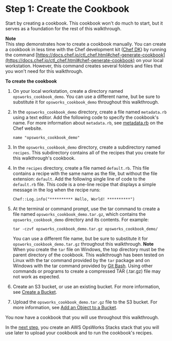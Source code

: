 # Step 1: Create the Cookbook<a name="gettingstarted-cookbooks-create-cookbook"></a>

Start by creating a cookbook\. This cookbook won't do much to start, but it serves as a foundation for the rest of this walkthrough\.

**Note**  
This step demonstrates how to create a cookbook manually\. You can create a cookbook in less time with the Chef development kit \([Chef DK](https://docs.chef.io/#chef-dk-title)\) by running the command [https://docs.chef.io/ctl_chef.html#chef-generate-cookbook](https://docs.chef.io/ctl_chef.html#chef-generate-cookbook) on your local workstation\. However, this command creates several folders and files that you won't need for this walkthrough\.

**To create the cookbook**

1. On your local workstation, create a directory named `opsworks_cookbook_demo`\. You can use a different name, but be sure to substitute it for `opsworks_cookbook_demo` throughout this walkthrough\.

1. In the `opsworks_cookbook_demo` directory, create a file named `metadata.rb` using a text editor\. Add the following code to specify the cookbook's name\. For more information about `metadata.rb`, see [metadata\.rb](https://docs.chef.io/config_rb_metadata.html) on the Chef website\.

   ```
   name "opsworks_cookbook_demo"
   ```

1. In the `opsworks_cookbook_demo` directory, create a subdirectory named `recipes`\. This subdirectory contains all of the recipes that you create for this walkthrough's cookbook\.

1. In the `recipes` directory, create a file named `default.rb`\. This file contains a recipe with the same name as the file, but without the file extension: `default`\. Add the following single line of code to the `default.rb` file\. This code is a one\-line recipe that displays a simple message in the log when the recipe runs:

   ```
   Chef::Log.info("********** Hello, World! **********")
   ```

1. At the terminal or command prompt, use the tar command to create a file named `opsworks_cookbook_demo.tar.gz`, which contains the `opsworks_cookbook_demo` directory and its contents\. For example:

   ```
   tar -czvf opsworks_cookbook_demo.tar.gz opsworks_cookbook_demo/
   ```

   You can use a different file name, but be sure to substitute it for `opsworks_cookbook_demo.tar.gz` throughout this walkthrough\.
**Note**  
When you create the `tar` file on Windows, the top directory must be the parent directory of the cookbook\. This walkthrough has been tested on Linux with the tar command provided by the `tar` package and on Windows with the tar command provided by [Git Bash](https://git-for-windows.github.io/)\. Using other commands or programs to create a compressed TAR \(\.tar\.gz\) file may not work as expected\.

1. Create an S3 bucket, or use an existing bucket\. For more information, see [Create a Bucket](https://docs.aws.amazon.com/AmazonS3/latest/gsg/CreatingABucket.html)\.

1. Upload the `opsworks_cookbook_demo.tar.gz` file to the S3 bucket\. For more information, see [Add an Object to a Bucket](https://docs.aws.amazon.com/AmazonS3/latest/gsg/PuttingAnObjectInABucket.html)\.

You now have a cookbook that you will use throughout this walkthrough\.

In the [next step](gettingstarted-cookbooks-create-stack.md), you create an AWS OpsWorks Stacks stack that you will use later to upload your cookbook and to run the cookbook's recipes\.